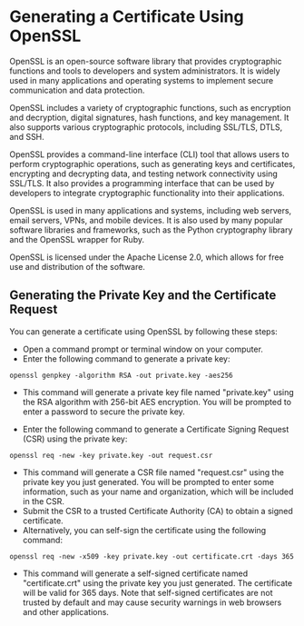 # Generating a Certificate Using OpenSSL

OpenSSL is an open-source software library that provides cryptographic functions and tools to developers and system administrators. It is widely used in many applications and operating systems to implement secure communication and data protection.

OpenSSL includes a variety of cryptographic functions, such as encryption and decryption, digital signatures, hash functions, and key management. It also supports various cryptographic protocols, including SSL/TLS, DTLS, and SSH.

OpenSSL provides a command-line interface (CLI) tool that allows users to perform cryptographic operations, such as generating keys and certificates, encrypting and decrypting data, and testing network connectivity using SSL/TLS. It also provides a programming interface that can be used by developers to integrate cryptographic functionality into their applications.

OpenSSL is used in many applications and systems, including web servers, email servers, VPNs, and mobile devices. It is also used by many popular software libraries and frameworks, such as the Python cryptography library and the OpenSSL wrapper for Ruby.

OpenSSL is licensed under the Apache License 2.0, which allows for free use and distribution of the software.

## Generating the Private Key and the Certificate Request
You can generate a certificate using OpenSSL by following these steps:

- Open a command prompt or terminal window on your computer.
- Enter the following command to generate a private key:
```
openssl genpkey -algorithm RSA -out private.key -aes256
```
- This command will generate a private key file named "private.key" using the RSA algorithm with 256-bit AES encryption. You will be prompted to enter a password to secure the private key.

- Enter the following command to generate a Certificate Signing Request (CSR) using the private key:

```
openssl req -new -key private.key -out request.csr
```

- This command will generate a CSR file named "request.csr" using the private key you just generated. You will be prompted to enter some information, such as your name and organization, which will be included in the CSR.
- Submit the CSR to a trusted Certificate Authority (CA) to obtain a signed certificate.
- Alternatively, you can self-sign the certificate using the following command:

```
openssl req -new -x509 -key private.key -out certificate.crt -days 365
```

- This command will generate a self-signed certificate named "certificate.crt" using the private key you just generated. The certificate will be valid for 365 days. Note that self-signed certificates are not trusted by default and may cause security warnings in web browsers and other applications.
